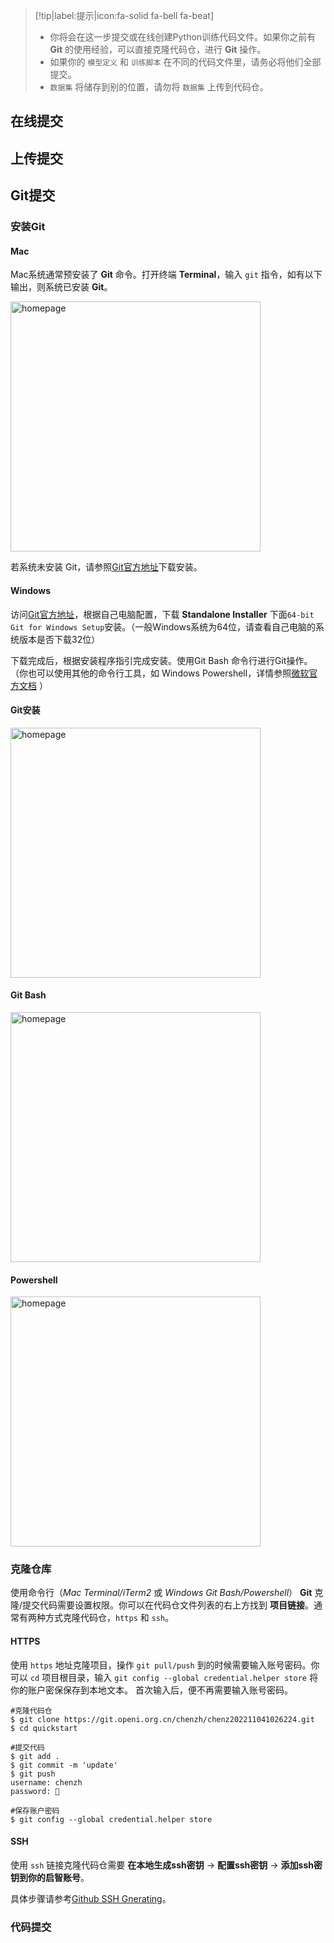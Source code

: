 
> [!tip|label:提示|icon:fa-solid fa-bell fa-beat]
> - 你将会在这一步提交或在线创建Python训练代码文件。如果你之前有 **Git** 的使用经验，可以直接克隆代码仓，进行 **Git** 操作。
> - 如果你的 `模型定义` 和 `训练脚本` 在不同的代码文件里，请务必将他们全部提交。
> - `数据集` 将储存到别的位置，请勿将 `数据集` 上传到代码仓。


## 在线提交



## 上传提交



## Git提交

### 安装Git

<!-- tabs:start -->

#### **Mac**

Mac系统通常预安装了 **Git** 命令。打开终端 **Terminal**，输入 `git` 指令，如有以下输出，则系统已安装 **Git**。
           
<img src="_media/repo/gitmac.png" width = "400" alt="homepage" align=center />

若系统未安装 Git，请参照[Git官方地址](https://git-scm.com/download/mac)下载安装。

#### **Windows**

访问[Git官方地址](https://git-scm.com/download/win)，根据自己电脑配置，下载 **Standalone Installer** 下面`64-bit Git for Windows Setup`安装。（一般Windows系统为64位，请查看自己电脑的系统版本是否下载32位）

下载完成后，根据安装程序指引完成安装。使用Git Bash 命令行进行Git操作。（你也可以使用其他的命令行工具，如 Windows Powershell，详情参照[微软官方文档](https://learn.microsoft.com/zh-cn/powershell/scripting/install/installing-powershell-on-windows?view=powershell-7.2) ）

<!-- tabs:start -->

#### **Git安装**

<img src="_media/repo/gitinstall.png" width = "400" alt="homepage" align=center />

#### **Git Bash**

<img src="_media/repo/gitbash.png" width = "400" alt="homepage" align=center />

#### **Powershell**

<img src="_media/repo/windowsterminal.png" width = "400" alt="homepage" align=center />

<!-- tabs:end -->

<!-- tabs:end -->

### 克隆仓库

使用命令行（*Mac Terminal/iTerm2* 或 *Windows Git Bash/Powershell*） **Git** 克隆/提交代码需要设置权限。你可以在代码仓文件列表的右上方找到 **项目链接**。通常有两种方式克隆代码仓，`https` 和 `ssh`。

<!-- tabs:start -->

#### **HTTPS**

使用 `https` 地址克隆项目，操作 `git pull/push` 到的时候需要输入账号密码。你可以 `cd` 项目根目录，输入 `git config --global credential.helper store` 将你的账户密保保存到本地文本。 首次输入后，便不再需要输入账号密码。

```shell
#克隆代码仓
$ git clone https://git.openi.org.cn/chenzh/chenz202211041026224.git
$ cd quickstart

#提交代码
$ git add .
$ git commit -m 'update'
$ git push
username: chenzh
password: 🔑

#保存账户密码
$ git config --global credential.helper store
```

#### **SSH**

使用 `ssh` 链接克隆代码仓需要 **在本地生成ssh密钥** -> **配置ssh密钥** -> **添加ssh密钥到你的启智账号**。

具体步骤请参考[Github SSH Gnerating](https://docs.github.com/en/authentication/connecting-to-github-with-ssh/generating-a-new-ssh-key-and-adding-it-to-the-ssh-agent)。

<!-- tabs:end -->

### 代码提交